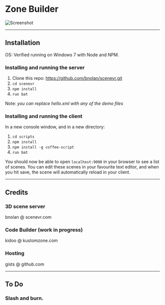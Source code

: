 # Zone Builder

![Screenshot](https://pbs.twimg.com/media/B2tuCOKCAAA7VQ7.png:large)

---

## Installation

OS: Verified running on Windows 7 with Node and NPM.

### Installing and running the server
1. Clone this repo: https://github.com/bnolan/scenevr.git
1. `cd scenevr`
1. `npm install`
1. `run bat`

Note: *you can replace hello.xml with any of the demo files*

### Installing and running the client
In a new console window, and in a new directory:

1. `cd scripts`
1. `npm install`
1. `npm install -g coffee-script`
1. `run bat`

You should now be able to open `localhost:9000` in your browser to see a list of scenes. You can edit these scenes in your favourite text editor, and when you hit save, the scene will automatically reload in your client.

---

## Credits

### 3D scene server 

bnolan @ scenevr.com

### Code Builder (work in progress)

kidoo @ kustomzone.com

### Hosting

gists @ github.com

---

## To Do 

### Slash and burn.
